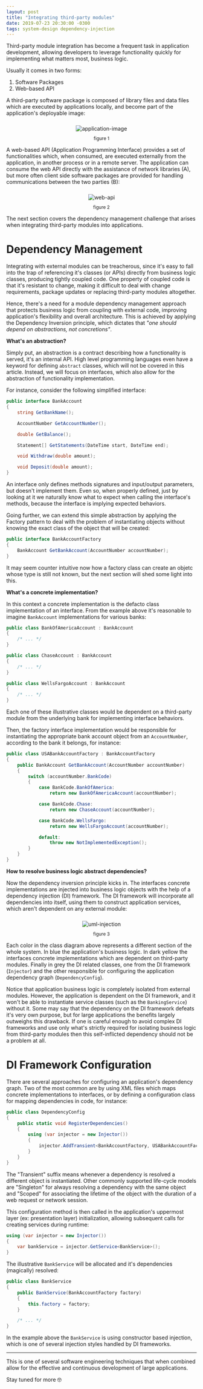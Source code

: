 ```yaml
---
layout: post
title: "Integrating third-party modules"
date: 2019-07-23 20:30:00 -0300
tags: system-design dependency-injection
---
```


Third-party module integration has become a frequent task in application development, allowing developers to leverage functionality quickly for implementing what matters most, business logic.

Usually it comes in two forms:
1. Software Packages
2. Web-based API

A third-party software package is composed of library files and data files which are executed by applications locally, and become part of the application's deployable image:

<p align="center">
  <img style="max-height: 200px; max-width: 100%; margin: 10px 0" src="{{ site.baseurl }}/images/p1/application-image.png" alt="application-image"/>
  <br><label style="font-size: 12px;">figure 1</label>
</p>

A web-based API (Application Programming Interface) provides a set of functionalities which, when consumed, are executed externally from the application, in another process or in a remote server. The application can consume the web API directly with the assistance of network libraries (A), but more often client side software packages are provided for handling communications between the two parties (B):

<p align="center">
  <img style="max-height: 200px; max-width: 100%; margin: 10px 0" src="{{ site.baseurl }}/images/p1/web-api.png" alt="web-api"/>
  <br><label style="font-size: 12px;">figure 2</label>
</p>

The next section covers the dependency management challenge that arises when integrating third-party modules into applications. 

Dependency Management
============

Integrating with external modules can be treacherous, since it's easy to fall into the trap of referencing it's classes (or APIs) directly from business logic classes, producing tightly coupled code. One property of coupled code is that it's resistant to change, making it difficult to deal with change requirements, package updates or replacing third-party modules altogether.

Hence, there's a need for a module dependency management approach that protects business logic from coupling with external code, improving application's flexibility and overall architecture. This is achieved by applying the Dependency Inversion principle, which dictates that <i>"one should depend on abstractions, not concretions"</i>.

<b>What's an abstraction?</b>

Simply put, an abstraction is a contract describing how a functionality is served, it's an internal API. High level programming languages even have a keyword for defining `abstract` classes, which will not be covered in this article. Instead, we will focus on interfaces, which also allow for the abstraction of functionality implementation.

For instance, consider the following simplified interface:

```csharp
public interface BankAccount
{
    string GetBankName();

    AccountNumber GetAccountNumber();

    double GetBalance();

    Statement[] GetStatements(DateTime start, DateTime end);

    void Withdraw(double amount);

    void Deposit(double amount);
}
```

An interface only defines methods signatures and input/output parameters, but doesn't implement them. Even so, when properly defined, just by looking at it we naturally know what to expect when calling the interface's methods, because the interface is implying expected behaviors.

Going further, we can extend this simple abstraction by applying the Factory pattern to deal with the problem of instantiating objects without knowing the exact class of the object that will be created:

```csharp
public interface BankAccountFactory
{
    BankAccount GetBankAccount(AccountNumber accountNumber);
}
```

It may seem counter intuitive now how a factory class can create an objetc whose type is still not known, but the next section will shed some light into this.

<b>What's a concrete implementation?</b>

In this context a concrete implementation is the defacto class implementation of an interface. From the example above it's reasonable to imagine `BankAccount` implementations for various banks:

```csharp
public class BankOfAmericaAccount : BankAccount
{
    /* ... */
}

public class ChaseAccount : BankAccount
{
    /* ... */
}

public class WellsFargoAccount : BankAccount
{
    /* ... */
}
```

Each one of these illustrative classes would be dependent on a third-party module from the underlying bank for implementing interface behaviors.

Then, the factory interface implementation would be responsible for instantiating the appropriate bank account object from an `AccountNumber`, according to the bank it belongs, for instance:

```csharp
public class USABankAccountFactory : BankAccountFactory
{
    public BankAccount GetBankAccount(AccountNumber accountNumber)
    {
        switch (accountNumber.BankCode)
        {
            case BankCode.BankOfAmerica:
                return new BankOfAmericaAccount(accountNumber);

            case BankCode.Chase:
                return new ChaseAccount(accountNumber);

            case BankCode.WellsFargo:
                return new WellsFargoAccount(accountNumber);

            default:
                throw new NotImplementedException();
        }
    }
}
```

<b>How to resolve business logic abstract dependencies?</b>

Now the dependency inversion principle kicks in. The interfaces concrete implementations are injected into business logic objects with the help of a dependency injection (DI) framework. The DI framework will incorporate all dependencies into itself, using them to construct application services, which aren't dependent on any external module:

<p align="center">
  <img style="max-height: 500px; max-width: 100%; margin: 10px 0" src="{{ site.baseurl }}/images/p1/uml-injection.JPG" alt="uml-injection"/>
  <br><label style="font-size: 12px;">figure 3</label>
</p>

Each color in the class diagram above represents a different section of the whole system. In blue the application's business logic. In dark yellow the interfaces concrete implementations which are dependent on third-party modules. Finally in grey the DI related classes, one from the DI framework (`Injector`) and the other responsible for configuring the application dependency graph (`DependencyConfig`).

Notice that application business logic is completely isolated from external modules. However, the application is dependent on the DI framework, and it won't be able to instantiate service classes (such as the `BankingService`) without it. Some may say that the dependency on the DI framework defeats it's very own purpose, but for large applications the benefits largely outweighs this drawback. If one is careful enough to avoid complex DI frameworks and use only what's strictly required for isolating business logic from third-party modules then this self-inflicted dependency should not be a problem at all.

DI Framework Configuration
============

There are several approaches for configuring an application's dependency graph. Two of the most common are by using XML files which maps concrete implementations to interfaces, or by defining a configuration class for mapping dependencies in code, for instance:

```csharp
public class DependencyConfig
{
    public static void RegisterDependencies()
    {
        using (var injector = new Injector())
        {
            injector.AddTransient<BankAccountFactory, USABankAccountFactory>();
        }
    }
}
```
The "Transient" suffix means whenever a dependency is resolved a different object is instantiated. Other commonly supported life-cycle models are "Singleton" for always resolving a dependency with the same object and "Scoped" for associating the lifetime of the object with the duration of a web request or network session.

This configuration method is then called in the application's uppermost layer (ex: presentation layer) initialization, allowing subsequent calls for creating services during runtime:

```csharp
using (var injector = new Injector())
{
    var bankService = injector.GetService<BankService>();
}
```

The illustrative `BankService` will be allocated and it's dependencies (magically) resolved:

```csharp
public class BankService
{
    public BankService(BankAccountFactory factory)
    {
        this.factory = factory;
    }

    /* ... */
}
```

In the example above the `BankService` is using constructor based injection, which is one of several injection styles handled by DI frameworks.

---

This is one of several software engineering techniques that when combined allow for the effective and continuous development of large applications.

Stay tuned for more 🤓